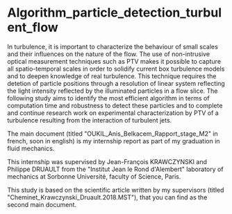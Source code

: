 # Algorithm_particle_detection_turbulent_flow

In turbulence, it is important to characterize the behaviour of small scales and their influences on the nature of the flow. The use of non-intrusive optical measurement techniques such as PTV makes it possible to capture all spatio-temporal scales in order to solidify current box turbulence models and to deepen knowledge of real turbulence. This technique requires the detetion of particle positions through a resolution of linear system reflecting the light intensity reflected by the illuminated particles in a flow slice. The following study aims to identify the most efficient algorithm in terms of computation time and robustness to detect these particles and to complete and continue research work on experimental characterization by PTV of a turbulence resulting from the interaction of turbulent jets.

The main document (titled "OUKIL_Anis_Belkacem_Rapport_stage_M2" in french, soon in english)  is my internship report as part of my graduation in fluid mechanics. 

This internship was supervised by Jean-François KRAWCZYNSKI and Philippe DRUAULT from the "Institut Jean le Rond d'Alembert" laboratory of mechanics at Sorbonne Université, faculty of Science, Paris. 

This study is based on the scientific article written by my supervisors (titled "Cheminet_Krawczynski_Druault.2018.MST"), that you can find as the second main document.
